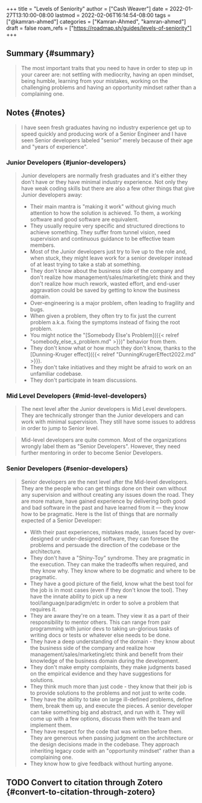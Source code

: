 +++
title = "Levels of Seniority"
author = ["Cash Weaver"]
date = 2022-01-27T13:10:00-08:00
lastmod = 2022-02-06T16:14:54-08:00
tags = ["@kamran-ahmed"]
categories = ["Kamran-Ahmed", "kamran-ahmed"]
draft = false
roam_refs = ["https://roadmap.sh/guides/levels-of-seniority"]
+++

## Summary {#summary}

> The most important traits that you need to have in order to step up in your career are: not settling with mediocrity, having an open mindset, being humble, learning from your mistakes, working on the challenging problems and having an opportunity mindset rather than a complaining one.


## Notes {#notes}

> I have seen fresh graduates having no industry experience get up to speed quickly and producing work of a Senior Engineer and I have seen Senior developers labeled "senior" merely because of their age and "years of experience".


### Junior Developers {#junior-developers}

> Junior developers are normally fresh graduates and it's either they don't have or they have minimal industry experience. Not only they have weak coding skills but there are also a few other things that give Junior developers away:
>
> -   Their main mantra is "making it work" without giving much attention to how the solution is achieved. To them, a working software and good software are equivalent.
> -   They usually require very specific and structured directions to achieve something. They suffer from tunnel vision, need supervision and continuous guidance to be effective team members.
> -   Most of the Junior developers just try to live up to the role and, when stuck, they might leave work for a senior developer instead of at least trying to take a stab at something.
> -   They don't know about the business side of the company and don't realize how management/sales/marketing/etc think and they don't realize how much rework, wasted effort, and end-user aggravation could be saved by getting to know the business domain.
> -   Over-engineering is a major problem, often leading to fragility and bugs.
> -   When given a problem, they often try to fix just the current problem a.k.a. fixing the symptoms instead of fixing the root problem.
> -   You might notice the "[Somebody Else's Problem]({{< relref "somebody_else_s_problem.md" >}})" behavior from them.
> -   They don't know what or how much they don't know, thanks to the [Dunning-Kruger effect]({{< relref "DunningKrugerEffect2022.md" >}}).
> -   They don't take initiatives and they might be afraid to work on an unfamiliar codebase.
> -   They don't participate in team discussions.


### Mid Level Developers {#mid-level-developers}

> The next level after the Junior developers is Mid Level developers. They are technically stronger than the Junior developers and can work with minimal supervision. They still have some issues to address in order to jump to Senior level.

<!--quoteend-->

> Mid-level developers are quite common. Most of the organizations wrongly label them as "Senior Developers". However, they need further mentoring in order to become Senior Developers.


### Senior Developers {#senior-developers}

> Senior developers are the next level after the Mid-level developers. They are the people who can get things done on their own without any supervision and without creating any issues down the road. They are more mature, have gained experience by delivering both good and bad software in the past and have learned from it — they know how to be pragmatic. Here is the list of things that are normally expected of a Senior Developer:
>
> -   With their past experiences, mistakes made, issues faced by over-designed or under-designed software, they can foresee the problems and persuade the direction of the codebase or the architecture.
> -   They don't have a "Shiny-Toy" syndrome. They are pragmatic in the execution. They can make the tradeoffs when required, and they know why. They know where to be dogmatic and where to be pragmatic.
> -   They have a good picture of the field, know what the best tool for the job is in most cases (even if they don't know the tool). They have the innate ability to pick up a new tool/language/paradigm/etc in order to solve a problem that requires it.
> -   They are aware they're on a team. They view it as a part of their responsibility to mentor others. This can range from pair programming with junior devs to taking un-glorious tasks of writing docs or tests or whatever else needs to be done.
> -   They have a deep understanding of the domain - they know about the business side of the company and realize how management/sales/marketing/etc think and benefit from their knowledge of the business domain during the development.
> -   They don't make empty complaints, they make judgments based on the empirical evidence and they have suggestions for solutions.
> -   They think much more than just code - they know that their job is to provide solutions to the problems and not just to write code.
> -   They have the ability to take on large ill-defined problems, define them, break them up, and execute the pieces. A senior developer can take something big and abstract, and run with it. They will come up with a few options, discuss them with the team and implement them.
> -   They have respect for the code that was written before them. They are generous when passing judgment on the architecture or the design decisions made in the codebase. They approach inheriting legacy code with an "opportunity mindset" rather than a complaining one.
> -   They know how to give feedback without hurting anyone.


## <span class="org-todo todo TODO">TODO</span> Convert to citation through Zotero {#convert-to-citation-through-zotero}
